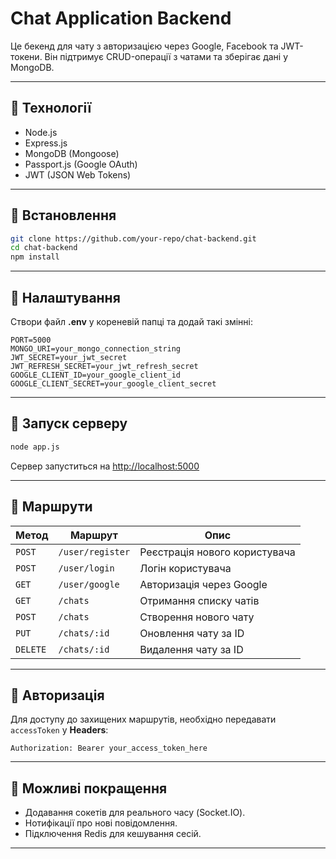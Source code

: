 # Chat Application Backend

Це бекенд для чату з авторизацією через Google, Facebook та JWT-токени. Він підтримує CRUD-операції з чатами та зберігає дані у MongoDB.

---

## 🔹 **Технології**
- Node.js
- Express.js
- MongoDB (Mongoose)
- Passport.js (Google OAuth)
- JWT (JSON Web Tokens)

---

## 🔹 **Встановлення**
   ```bash
   git clone https://github.com/your-repo/chat-backend.git
   cd chat-backend
   npm install
   ```
---

## 🔹 **Налаштування**
Створи файл **.env** у кореневій папці та додай такі змінні:
```env
PORT=5000
MONGO_URI=your_mongo_connection_string
JWT_SECRET=your_jwt_secret
JWT_REFRESH_SECRET=your_jwt_refresh_secret
GOOGLE_CLIENT_ID=your_google_client_id
GOOGLE_CLIENT_SECRET=your_google_client_secret
```

---

## 🔹 **Запуск серверу**
```bash
node app.js
```

Сервер запуститься на [http://localhost:5000](http://localhost:5000)

---

## 🔹 **Маршрути**
| Метод   | Маршрут         | Опис                          |
|---------|-----------------|-------------------------------|
| `POST`  | `/user/register`| Реєстрація нового користувача |
| `POST`  | `/user/login`   | Логін користувача             |
| `GET`   | `/user/google`  | Авторизація через Google      |
| `GET`   | `/chats`        | Отримання списку чатів        |
| `POST`  | `/chats`        | Створення нового чату         |
| `PUT`   | `/chats/:id`    | Оновлення чату за ID          |
| `DELETE`| `/chats/:id`    | Видалення чату за ID          |

---

## 🔹 **Авторизація**
Для доступу до захищених маршрутів, необхідно передавати `accessToken` у **Headers**:
```
Authorization: Bearer your_access_token_here
```

---

## 🔹 **Можливі покращення**
- Додавання сокетів для реального часу (Socket.IO).
- Нотифікації про нові повідомлення.
- Підключення Redis для кешування сесій.

---
